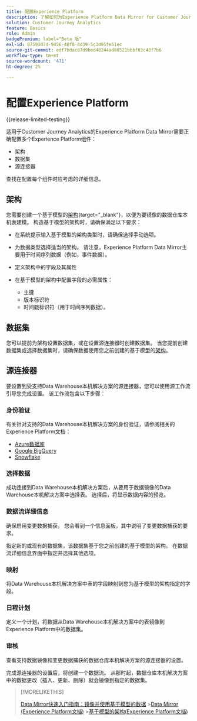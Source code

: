 ```yaml
---
title: 配置Experience Platform
description: 了解如何为Experience Platform Data Mirror for Customer Journey Analytics配置架构和数据集
solution: Customer Journey Analytics
feature: Basics
role: Admin
badgePremium: label="Beta 版"
exl-id: 87593d7d-9456-48f8-8d39-5c3d95fe51ec
source-git-commit: edf7bdac87d9bed48244ad80521bbbf83c48f7b6
workflow-type: tm+mt
source-wordcount: '471'
ht-degree: 2%

---
```


# 配置Experience Platform

{{release-limited-testing}}

适用于Customer Journey Analytics的Experience Platform Data Mirror需要正确配置多个Experience Platform组件：

* 架构
* 数据集
* 源连接器

查找在配置每个组件时应考虑的详细信息。

## 架构

您需要创建一个基于模型的[架构](https://experienceleague.adobe.com/zh-hans/docs/experience-platform/xdm/schema/model-based){target="_blank"}，以便为要镜像的数据仓库本机表建模。 构造基于模型的架构时，请确保满足以下要求：

* 在系统提示输入基于模型的架构类型时，请确保选择手动选项。
* 为数据类型选择适当的架构。 请注意，Experience Platform Data Mirror主要用于时间序列数据（例如，事件数据）。

* 定义架构中的字段及其属性
* 在基于模型的架构中配置字段的必需属性：

   * 主键
   * 版本标识符
   * 时间戳标识符（用于时间序列数据）。

## 数据集

您可以提前为架构设置数据集，或在设置源连接器时创建数据集。
当您提前创建数据集或选择数据集时，请确保数据使用您之前创建的基于模型的[架构](#schema)。


## 源连接器

要设置到受支持Data Warehouse本机解决方案的源连接器，您可以使用源工作流引导您完成设置。 该工作流包含以下步骤：

### 身份验证

有关针对支持的Data Warehouse本机解决方案的身份验证，请参阅相关的Experience Platform文档：

* [Azure数据库](https://experienceleague.adobe.com/zh-hans/docs/experience-platform/sources/connectors/databases/databricks)
* [Google BigQuery](https://experienceleague.adobe.com/zh-hans/docs/experience-platform/sources/connectors/databases/bigquery)
* [Snowflake](https://experienceleague.adobe.com/zh-hans/docs/experience-platform/sources/connectors/databases/snowflake)


### 选择数据

成功连接到Data Warehouse本机解决方案后，从要用于数据镜像的Data Warehouse本机解决方案中选择表。 选择后，将显示数据内容的预览。


### 数据流详细信息

确保启用变更数据捕获。 您会看到一个信息面板，其中说明了变更数据捕获的要求。

指定新的或现有的数据集，该数据集基于您之前创建的基于模型的架构。 在数据流详细信息界面中指定并选择其他选项。


### 映射

将Data Warehouse本机解决方案中表的字段映射到您为基于模型的架构指定的字段。


### 日程计划

定义一个计划，将数据从Data Warehouse本机解决方案中的表镜像到Experience Platform中的数据集。


### 审核

查看支持数据镜像和变更数据捕获的数据仓库本机解决方案的源连接器的设置。


完成源连接器的设置后，将创建一个数据流。 从那时起，数据仓库本机解决方案中的数据更改（插入、更新、删除）就会镜像到指定的数据集。


>[!MORELIKETHIS]
>
>[Data Mirror快速入门指南：镜像并使用基于模型的数据](model-based.md)
>&#x200B;>[Data Mirror (Experience Platform文档)](https://experienceleague.adobe.com/zh-hans/docs/experience-platform/xdm/data-mirror/overview)
>&#x200B;>[基于模型的架构(Experience Platform文档)](https://experienceleague.adobe.com/zh-hans/docs/experience-platform/xdm/schema/model-based)
